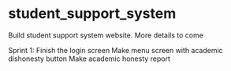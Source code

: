 # student_support_system

Build student support system website. More details to come

Sprint 1: 
Finish the login screen
Make menu screen with academic dishonesty button
Make academic honesty report

